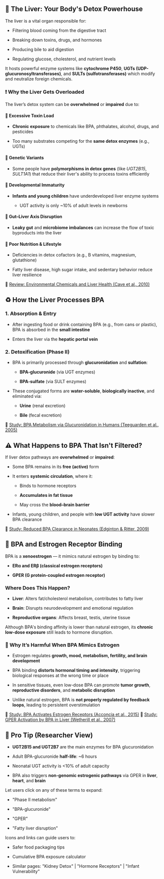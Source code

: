 **🏥 The Liver: Your Body's Detox Powerhouse**
----------------------------------------------

The liver is a vital organ responsible for:

*   Filtering blood coming from the digestive tract
    
*   Breaking down toxins, drugs, and hormones
    
*   Producing bile to aid digestion
    
*   Regulating glucose, cholesterol, and nutrient levels
    

It hosts powerful enzyme systems like **cytochrome P450**, **UGTs (UDP-glucuronosyltransferases)**, and **SULTs (sulfotransferases)** which modify and neutralize foreign chemicals.

### **❗ Why the Liver Gets Overloaded**

The liver’s detox system can be **overwhelmed** or **impaired** due to:

#### **🛑 Excessive Toxin Load**

*   **Chronic exposure** to chemicals like BPA, phthalates, alcohol, drugs, and pesticides
    
*   Too many substrates competing for the **same detox enzymes** (e.g., UGTs)
    

#### **🧬 Genetic Variants**

*   Some people have **polymorphisms in detox genes** (like _UGT2B15_, _SULT1A1_) that reduce their liver's ability to process toxins efficiently
    

#### **🧒 Developmental Immaturity**

*   **Infants and young children** have underdeveloped liver enzyme systems
    
    *   UGT activity is only ~10% of adult levels in newborns
        

#### **🦠 Gut–Liver Axis Disruption**

*   **Leaky gut** and **microbiome imbalances** can increase the flow of toxic byproducts into the liver
    

#### **🥴 Poor Nutrition & Lifestyle**

*   Deficiencies in detox cofactors (e.g., B vitamins, magnesium, glutathione)
    
*   Fatty liver disease, high sugar intake, and sedentary behavior reduce liver resilience
    

🧪 [Review: Environmental Chemicals and Liver Health (Cave et al., 2010)](https://pubmed.ncbi.nlm.nih.gov/20020268/)

**♻️ How the Liver Processes BPA**
----------------------------------

### **1\. Absorption & Entry**

*   After ingesting food or drink containing BPA (e.g., from cans or plastic), BPA is absorbed in the **small intestine**
    
*   Enters the liver via the **hepatic portal vein**
    

### **2\. Detoxification (Phase II)**

*   BPA is primarily processed through **glucuronidation** and **sulfation**:
    
    *   **BPA-glucuronide** (via UGT enzymes)
        
    *   **BPA-sulfate** (via SULT enzymes)
        
*   These conjugated forms are **water-soluble**, **biologically inactive**, and eliminated via:
    
    *   **Urine** (renal excretion)
        
    *   **Bile** (fecal excretion)
        

🧪 [Study: BPA Metabolism via Glucuronidation in Humans (Teeguarden et al., 2005)](https://pubmed.ncbi.nlm.nih.gov/15800095/)

**⚠️ What Happens to BPA That Isn't Filtered?**
-----------------------------------------------

If liver detox pathways are **overwhelmed** or **impaired**:

*   Some BPA remains in its **free (active)** form
    
*   It enters **systemic circulation**, where it:
    
    *   Binds to hormone receptors
        
    *   **Accumulates in fat tissue**
        
    *   May cross the **blood–brain barrier**
        
*   Infants, young children, and people with **low UGT activity** have slower BPA clearance
    

🧪 [Study: Reduced BPA Clearance in Neonates (Edginton & Ritter, 2009)](https://pubmed.ncbi.nlm.nih.gov/19244986/)

**🔗 BPA and Estrogen Receptor Binding**
----------------------------------------

BPA is a **xenoestrogen** — it mimics natural estrogen by binding to:

*   **ERα and ERβ (classical estrogen receptors)**
    
*   **GPER (G protein-coupled estrogen receptor)**
    

### **Where Does This Happen?**

*   **Liver**: Alters fat/cholesterol metabolism, contributes to fatty liver
    
*   **Brain**: Disrupts neurodevelopment and emotional regulation
    
*   **Reproductive organs**: Affects breast, testis, uterine tissue
    

Although BPA's binding affinity is lower than natural estrogen, its **chronic low-dose exposure** still leads to hormone disruption.

### **🚨 Why It’s Harmful When BPA Mimics Estrogen**

*   Estrogen regulates **growth, mood, metabolism, fertility, and brain development**
    
*   BPA binding **distorts hormonal timing and intensity**, triggering biological responses at the wrong time or place
    
*   In sensitive tissues, even low-dose BPA can promote **tumor growth**, **reproductive disorders**, and **metabolic disruption**
    
*   Unlike natural estrogen, BPA is **not properly regulated by feedback loops**, leading to persistent overstimulation
    

🧪 [Study: BPA Activates Estrogen Receptors (Acconcia et al., 2015)](https://pubmed.ncbi.nlm.nih.gov/25460323/) 🧪 [Study: GPER Activation by BPA in Liver (Wetherill et al., 2007)](https://pubmed.ncbi.nlm.nih.gov/17890788/)

**🧠 Pro Tip (Researcher View)**
--------------------------------

*   **UGT2B15 and UGT2B7** are the main enzymes for BPA glucuronidation
    
*   Adult BPA-glucuronide **half-life**: ~6 hours
    
*   Neonatal UGT activity is <10% of adult capacity
    
*   BPA also triggers **non-genomic estrogenic pathways** via GPER in **liver**, **heart**, and **brain**
    

Let users click on any of these terms to expand:

*   "Phase II metabolism"
    
*   "BPA-glucuronide"
    
*   "GPER"
    
*   "Fatty liver disruption"
    

Icons and links can guide users to:

*   Safer food packaging tips
    
*   Cumulative BPA exposure calculator
    
*   Similar pages: "Kidney Detox" | "Hormone Receptors" | "Infant Vulnerability"

